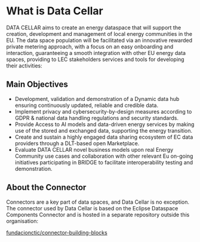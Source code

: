# What is Data Cellar

DATA CELLAR aims to create an energy dataspace that will support the creation, development and management of local energy communities in the EU. The data space population will be facilitated via an innovative rewarded private metering approach, with a focus on an easy onboarding and interaction, guaranteeing a smooth integration with other EU energy data spaces, providing to LEC stakeholders services and tools for developing their activities:

## Main Objectives

* Development, validation and demonstration of a Dynamic data hub ensuring continuously updated, reliable and credible data.
* Implement privacy and cybersecurity-by-design measures according to GDPR & national data handling regulations and security standards.
* Provide Access to AI models and data-driven energy services by making use of the stored and exchanged data, supporting the energy transition.
* Create and sustain a highly engaged data sharing ecosystem of EC data providers through a DLT-based open Marketplace.
* Evaluate DATA CELLAR novel business models upon real Energy Community use cases and collaboration with other relevant Eu on-going initiatives participating in BRIDGE to facilitate interoperability testing and demonstration.

## About the Connector

Connectors are a key part of data spaces, and Data Cellar is no exception. The connector used by Data Cellar is based on the Eclipse Dataspace Components Connector and is hosted in a separate repository outside this organisation:

[fundacionctic/connector-building-blocks](https://github.com/fundacionctic/connector-building-blocks)
